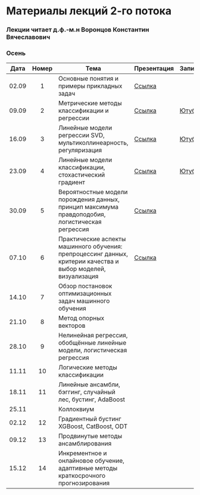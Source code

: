 # Материалы лекций 2-го потока

### Лекции читает д.ф.-м.н Воронцов Константин Вячеславович

### Осень

| Дата | Номер | Тема | Презентация | Запись |
| :---: | :---: | --- | --- | --- |
| 02.09 | 1 | Основные понятия и примеры прикладных задач | [Ссылка](./slides/2_stream/msu25-intro.pdf) | |
| 09.09 | 2 | Метрические методы классификации и регрессии | [Ссылка](./slides/2_stream/msu25-metric.pdf) | [Ютуб](https://youtu.be/uk8oFbMoWzI) |
| 16.09 | 3 | Линейные модели регрессии SVD, мультиколлинеарность, регуляризация | [Ссылка](./slides/2_stream/msu25-lin-regr.pdf) | [Ютуб](https://youtu.be/aSh2C7RIQVo) |
| 23.09 | 4 | Линейные модели классификации, стохастический градиент | [Ссылка](./slides/2_stream/msu25-lin-sg.pdf) | [Ютуб](https://youtu.be/8O39FXtwW00) |
| 30.09 | 5 | Вероятностные модели порождения данных, принцип максимума правдоподобия, логистическая регрессия | [Ссылка](./slides/2_stream/msu25-mle.pdf) | |
| 07.10 | 6 | Практические аспекты машинного обучения: препроцессинг данных, критерии качества и выбор моделей, визуализация | [Ссылка](./slides/2_stream/msu25-pre-post.pdf) | |
| 14.10 | 7 | Обзор постановок оптимизационных задач машинного обучения |   | |
| 21.10 | 8 | Метод опорных векторов |   | |
| 28.10 | 9 | Нелинейная регрессия, обобщённые линейные модели, логистическая регрессия |   | |
| 11.11 | 10 | Логические методы классификации |   | |
| 18.11 | 11 | Линейные ансамбли, бэггинг, случайный лес, бустинг, AdaBoost |   | |
| 25.11 |    | Коллоквиум |   | |
| 02.12 | 12 | Градиентный бустинг XGBoost, CatBoost, ODT |   | |
| 09.12 | 13 | Продвинутые методы ансамблирования |   | |
| 15.12 | 14 | Инкрементное и онлайновое обучение, адаптивные методы краткосрочного прогнозирования |   | |
